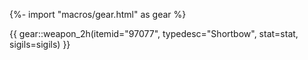 {%- import "macros/gear.html" as gear %}

{{ gear::weapon_2h(itemid="97077", typedesc="Shortbow", stat=stat, sigils=sigils) }}
